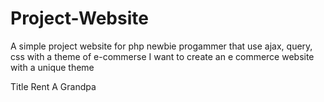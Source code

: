 # Project-Website

A simple project website for php newbie progammer that use ajax, query, css with a theme of e-commerse
I want to create an e commerce website with a unique theme

Title Rent A Grandpa
